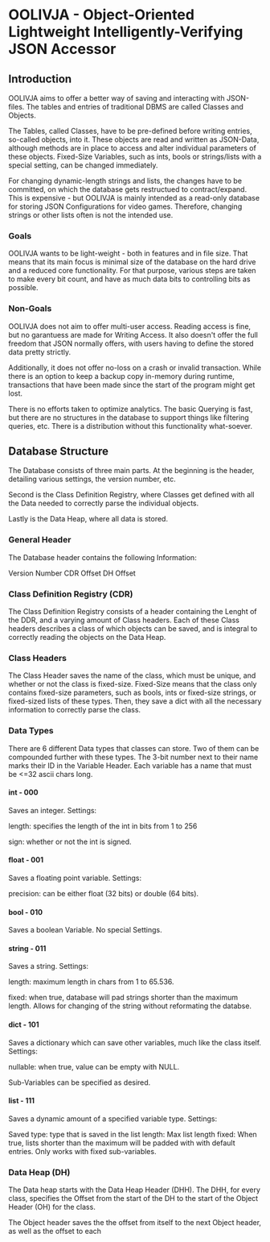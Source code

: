 # OOLIVJA - Object-Oriented Lightweight Intelligently-Verifying JSON Accessor

## Introduction

OOLIVJA aims to offer a better way of saving and interacting with JSON-files. The tables and entries of traditional DBMS are called Classes and Objects.

The Tables, called Classes, have to be pre-defined before writing entries, so-called objects, into it. These objects are read and written as JSON-Data, although methods are in place to access and alter individual parameters of these objects. Fixed-Size Variables, such as ints, bools or strings/lists with a special setting, can be changed immediately. 

For changing dynamic-length strings and lists, the changes have to be committed, on which the database gets restructued to contract/expand. This is expensive - but OOLIVJA is mainly intended as a read-only database for storing JSON Configurations for video games. Therefore, changing strings or other lists often is not the intended use.

### Goals
OOLIVJA wants to be light-weight - both in features and in file size. 
That means that its main focus is minimal size of the database on the hard drive and a reduced core functionality. For that purpose, various steps are taken to make every bit count, and have as much data bits to controlling bits as possible. 

### Non-Goals
OOLIVJA does not aim to offer multi-user access. Reading access is fine, but no garantuess are made for Writing Access. 
It also doesn't offer the full freedom that JSON normally offers, with users having to define the stored data pretty strictly.

Additionally, it does not offer no-loss on a crash or invalid transaction. While there is an option to keep a backup copy in-memory during runtime, transactions that have been made since the start of the program might get lost.

There is no efforts taken to optimize analytics. The basic Querying is fast, but there are no structures in the database to support things like filtering queries, etc. There is a distribution without this functionality what-soever.


## Database Structure

The Database consists of three main parts. At the beginning is the header, detailing various settings, the version number, etc. 

Second is the Class Definition Registry, where Classes get defined with all the Data needed to correctly parse the individual objects.

Lastly is the Data Heap, where all data is stored.


### General Header

The Database header contains the following Information:

Version Number
CDR Offset
DH Offset


### Class Definition Registry (CDR)
The Class Definition Registry consists of a header containing the Lenght of the DDR, and a varying amount of Class headers. Each of these Class headers describes a class of which objects can be saved, and is integral to correctly reading the objects on the Data Heap.

### Class Headers
The Class Header saves the name of the class, which must be unique, and whether or not the class is fixed-size. Fixed-Size means that the class only contains fixed-size parameters, such as bools, ints or fixed-size strings, or fixed-sized lists of these types. Then, they save a dict with all the necessary information to correctly parse the class.

### Data Types
There are 6 different Data types that classes can store. Two of them can be compounded further with these types. The 3-bit number next to their name marks their ID in the Variable Header. Each variable has a name that must be <=32 ascii chars long.

#### **int - 000**
Saves an integer. Settings:

length: specifies the length of the int in bits from 1 to 256

sign: whether or not the int is signed.

#### **float - 001**
Saves a floating point variable. Settings:

precision: can be either float (32 bits) or double (64 bits).

#### **bool - 010**
Saves a boolean Variable. No special Settings.

#### **string - 011**
Saves a string. Settings:

length: maximum length in chars from 1 to 65.536.

fixed: when true, database will pad strings shorter than the maximum length. Allows for changing of the string without reformating the databse.  

#### **dict - 101**
Saves a dictionary which can save other variables, much like the class itself. Settings:

nullable: when true, value can be empty with NULL.

Sub-Variables can be specified as desired.

#### **list - 111**
Saves a dynamic amount of a specified variable type. Settings:

Saved type: type that is saved in the list
length: Max list length
fixed: When true, lists shorter than the maximum will be padded with with default entries. Only works with fixed sub-variables.




### Data Heap (DH)
The Data heap starts with the Data Heap Header (DHH). The DHH, for every class, specifies the Offset from the start of the DH to the start of the Object Header (OH) for the class.

The Object header saves the the offset from itself to the next Object header, as well as the offset to each 
